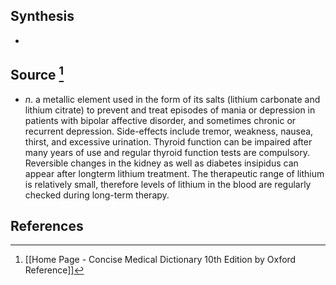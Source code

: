 ## Synthesis
- 
## Source [^1]
- $n$. a metallic element used in the form of its salts (lithium carbonate and lithium citrate) to prevent and treat episodes of mania or depression in patients with bipolar affective disorder, and sometimes chronic or recurrent depression. Side-effects include tremor, weakness, nausea, thirst, and excessive urination. Thyroid function can be impaired after many years of use and regular thyroid function tests are compulsory. Reversible changes in the kidney as well as diabetes insipidus can appear after longterm lithium treatment. The therapeutic range of lithium is relatively small, therefore levels of lithium in the blood are regularly checked during long-term therapy.
## References

[^1]: [[Home Page - Concise Medical Dictionary 10th Edition by Oxford Reference]]